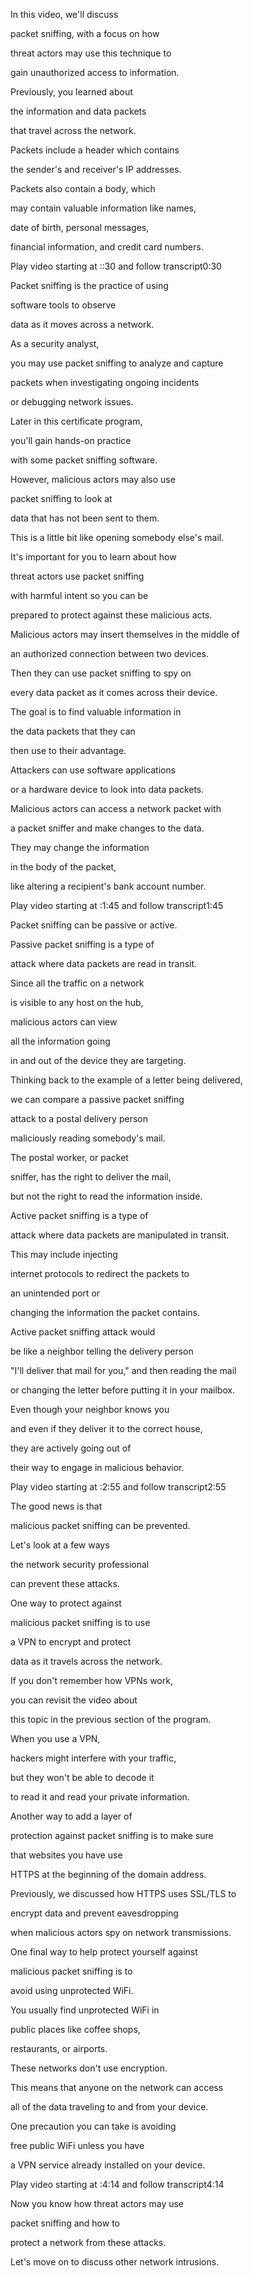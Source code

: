 In this video, we'll discuss 

packet sniffing, with a focus on how 

threat actors may use this technique to 

gain unauthorized access to information. 

Previously, you learned about 

the information and data packets 

that travel across the network. 

Packets include a header which contains 

the sender's and receiver's IP addresses. 

Packets also contain a body, which 

may contain valuable information like names, 

date of birth, personal messages, 

financial information, and credit card numbers.

Play video starting at ::30 and follow transcript0:30

Packet sniffing is the practice of using 

software tools to observe 

data as it moves across a network. 

As a security analyst, 

you may use packet sniffing to analyze and capture 

packets when investigating ongoing incidents 

or debugging network issues. 

Later in this certificate program, 

you'll gain hands-on practice 

with some packet sniffing software. 

However, malicious actors may also use 

packet sniffing to look at 

data that has not been sent to them. 

This is a little bit like opening somebody else's mail. 

It's important for you to learn about how 

threat actors use packet sniffing 

with harmful intent so you can be 

prepared to protect against these malicious acts. 

Malicious actors may insert themselves in the middle of 

an authorized connection between two devices. 

Then they can use packet sniffing to spy on 

every data packet as it comes across their device. 

The goal is to find valuable information in 

the data packets that they can 

then use to their advantage. 

Attackers can use software applications 

or a hardware device to look into data packets. 

Malicious actors can access a network packet with 

a packet sniffer and make changes to the data. 

They may change the information 

in the body of the packet, 

like altering a recipient's bank account number.

Play video starting at :1:45 and follow transcript1:45

Packet sniffing can be passive or active. 

Passive packet sniffing is a type of 

attack where data packets are read in transit. 

Since all the traffic on a network 

is visible to any host on the hub, 

malicious actors can view 

all the information going 

in and out of the device they are targeting. 

Thinking back to the example of a letter being delivered, 

we can compare a passive packet sniffing 

attack to a postal delivery person 

maliciously reading somebody's mail. 

The postal worker, or packet 

sniffer, has the right to deliver the mail, 

but not the right to read the information inside. 

Active packet sniffing is a type of 

attack where data packets are manipulated in transit. 

This may include injecting 

internet protocols to redirect the packets to 

an unintended port or 

changing the information the packet contains. 

Active packet sniffing attack would 

be like a neighbor telling the delivery person 

"I'll deliver that mail for you," and then reading the mail 

or changing the letter before putting it in your mailbox. 

Even though your neighbor knows you 

and even if they deliver it to the correct house, 

they are actively going out of 

their way to engage in malicious behavior.

Play video starting at :2:55 and follow transcript2:55

The good news is that 

malicious packet sniffing can be prevented. 

Let's look at a few ways 

the network security professional 

can prevent these attacks. 

One way to protect against 

malicious packet sniffing is to use 

a VPN to encrypt and protect 

data as it travels across the network. 

If you don't remember how VPNs work, 

you can revisit the video about 

this topic in the previous section of the program. 

When you use a VPN, 

hackers might interfere with your traffic, 

but they won't be able to decode it 

to read it and read your private information. 

Another way to add a layer of 

protection against packet sniffing is to make sure 

that websites you have use 

HTTPS at the beginning of the domain address. 

Previously, we discussed how HTTPS uses SSL/TLS to 

encrypt data and prevent eavesdropping 

when malicious actors spy on network transmissions. 

One final way to help protect yourself against 

malicious packet sniffing is to 

avoid using unprotected WiFi. 

You usually find unprotected WiFi in 

public places like coffee shops, 

restaurants, or airports. 

These networks don't use encryption. 

This means that anyone on the network can access 

all of the data traveling to and from your device. 

One precaution you can take is avoiding 

free public WiFi unless you have 

a VPN service already installed on your device.

Play video starting at :4:14 and follow transcript4:14

Now you know how threat actors may use 

packet sniffing and how to 

protect a network from these attacks. 

Let's move on to discuss other network intrusions.
